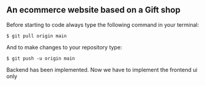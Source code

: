 ## An ecommerce website based on a Gift shop

Before starting to code always type the following command in your terminal:
```
$ git pull origin main
```
And to make changes to your repository type:
```
$ git push -u origin main
```

Backend has been implemented. Now we have to implement the frontend ui only 

